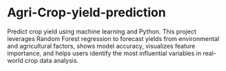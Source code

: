 # Agri-Crop-yield-prediction
Predict crop yield using machine learning and Python. This project leverages Random Forest regression to forecast yields from environmental and agricultural factors, shows model accuracy, visualizes feature importance, and helps users identify the most influential variables in real-world crop data analysis.
